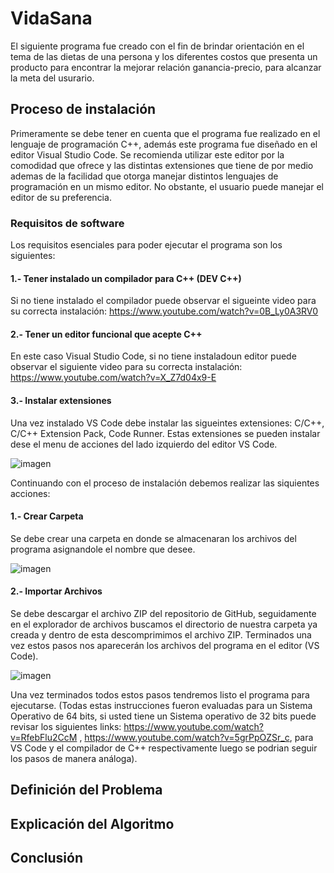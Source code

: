 # VidaSana

El siguiente programa fue creado con el fin de brindar orientación en el tema de las dietas 
de una persona y los diferentes costos que presenta un producto para encontrar la mejorar relación
ganancia-precio, para alcanzar la meta del usurario.

## Proceso de instalación

Primeramente se debe tener en cuenta que el programa fue realizado en el lenguaje de programación C++,
además este programa fue diseñado en el editor Visual Studio Code. Se recomienda utilizar este editor 
por la comodidad que ofrece y las distintas extensiones que tiene de por medio ademas de la facilidad
que otorga manejar distintos lenguajes de programación en un mismo editor. No obstante, el usuario puede
manejar el editor de su preferencia.

### Requisitos de software

Los requisitos esenciales para poder ejecutar el programa son los siguientes:

#### 1.- Tener instalado un compilador para C++ (DEV C++) 
Si no tiene instalado el compilador puede observar el sigueinte video para su 
correcta instalación: https://www.youtube.com/watch?v=0B_Ly0A3RV0

#### 2.- Tener un editor funcional que acepte C++
En este caso Visual Studio Code, si no tiene instaladoun editor puede observar el 
siguiente video para su correcta instalación: https://www.youtube.com/watch?v=X_Z7d04x9-E

#### 3.- Instalar extensiones
Una vez instalado VS Code debe instalar las sigueintes extensiones: C/C++, C/C++ Extension Pack, Code Runner.
Estas extensiones se pueden instalar dese el menu de acciones del lado izquierdo del editor VS Code.

![imagen](https://user-images.githubusercontent.com/90929324/167324671-19222b16-e4c6-44a7-99a0-9e8ffef3c957.png)

Continuando con el proceso de instalación debemos realizar las siquientes acciones:

#### 1.- Crear Carpeta
Se debe crear una carpeta en donde se almacenaran los archivos del programa asignandole el nombre que desee.


![imagen](https://user-images.githubusercontent.com/90929324/167324711-262b7616-05a9-4383-8dcf-d4c44d313be8.png)


#### 2.- Importar Archivos
Se debe descargar el archivo ZIP del repositorio de GitHub, seguidamente en el explorador de archivos buscamos el directorio 
de nuestra carpeta ya creada y dentro de esta descomprimimos el archivo ZIP. Terminados una vez estos pasos nos aparecerán 
los archivos del programa en el editor (VS Code).


![imagen](https://user-images.githubusercontent.com/90929324/167324597-9da71de3-f413-42c5-ba30-7cc98a5113ff.png)


Una vez terminados todos estos pasos tendremos listo el programa para ejecutarse.
(Todas estas instrucciones fueron evaluadas para un Sistema Operativo de 64 bits,
si usted tiene un Sistema operativo de 32 bits puede revisar los siguientes links: https://www.youtube.com/watch?v=RfebFlu2CcM , https://www.youtube.com/watch?v=5grPpOZSr_c, para VS Code y el compilador de C++
respectivamente luego se podrian seguir los pasos de manera análoga).

## Definición del Problema


## Explicación del Algoritmo


## Conclusión 






